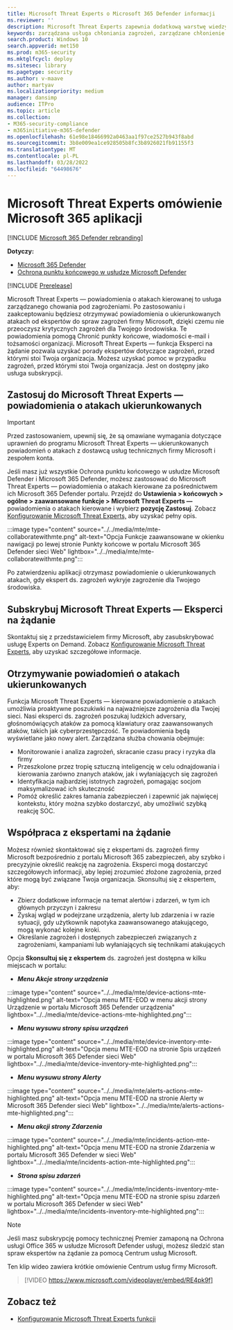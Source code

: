```yaml
---
title: Microsoft Threat Experts o Microsoft 365 Defender informacji
ms.reviewer: ''
description: Microsoft Threat Experts zapewnia dodatkową warstwę wiedzy specjalistycznej dla Microsoft 365 Defender.
keywords: zarządzana usługa chłoniania zagrożeń, zarządzane chłonienie zagrożeń, usługa zarządzanych wykrywania i odpowiedzi (MDR, MTE, Microsoft Threat Experts
search.product: Windows 10
search.appverid: met150
ms.prod: m365-security
ms.mktglfcycl: deploy
ms.sitesec: library
ms.pagetype: security
ms.author: v-maave
author: martyav
ms.localizationpriority: medium
manager: dansimp
audience: ITPro
ms.topic: article
ms.collection:
- M365-security-compliance
- m365initiative-m365-defender
ms.openlocfilehash: 61e98e18466992a0463aa1f97ce2527b943f8abd
ms.sourcegitcommit: 3b8e009ea1ce928505b8fc3b8926021fb91155f3
ms.translationtype: MT
ms.contentlocale: pl-PL
ms.lasthandoff: 03/28/2022
ms.locfileid: "64498676"
---
```

# <a name="microsoft-threat-experts-in-microsoft-365-overview"></a>Microsoft Threat Experts omówienie Microsoft 365 aplikacji

[!INCLUDE [Microsoft 365 Defender rebranding](../includes/microsoft-defender.md)]

**Dotyczy:**

- [Microsoft 365 Defender](https://go.microsoft.com/fwlink/?linkid=2118804)
- [Ochrona punktu końcowego w usłudze Microsoft Defender](https://go.microsoft.com/fwlink/p/?linkid=2154037)

[!INCLUDE [Prerelease](../includes/prerelease.md)]

Microsoft Threat Experts — powiadomienia o atakach kierowanej to usługa zarządzanego chowania pod zagrożeniami. Po zastosowaniu i zaakceptowaniu będziesz otrzymywać powiadomienia o ukierunkowanych atakach od ekspertów do spraw zagrożeń firmy Microsoft, dzięki czemu nie przeoczysz krytycznych zagrożeń dla Twojego środowiska. Te powiadomienia pomogą Chronić punkty końcowe, wiadomości e-mail i tożsamości organizacji.
Microsoft Threat Experts — funkcja Eksperci na żądanie pozwala uzyskać porady ekspertów dotyczące zagrożeń, przed którymi stoi Twoja organizacja. Możesz uzyskać pomoc w przypadku zagrożeń, przed którymi stoi Twoja organizacja. Jest on dostępny jako usługa subskrypcji.

## <a name="apply-for-microsoft-threat-experts--targeted-attack-notifications"></a>Zastosuj do Microsoft Threat Experts — powiadomienia o atakach ukierunkowanych

> [!IMPORTANT]
> Przed zastosowaniem, upewnij się, że są omawiane wymagania dotyczące uprawnień do programu Microsoft Threat Experts — ukierunkowanych powiadomień o atakach z dostawcą usług technicznych firmy Microsoft i zespołem konta.

Jeśli masz już wszystkie Ochrona punktu końcowego w usłudze Microsoft Defender i Microsoft 365 Defender, możesz zastosować do Microsoft Threat Experts — powiadomienia o atakach kierowane za pośrednictwem ich Microsoft 365 Defender portalu. Przejdź do **Ustawienia > końcowych > ogólne > zaawansowane funkcje > Microsoft Threat Experts —** powiadomienia o atakach kierowane i wybierz **pozycję Zastosuj**. Zobacz [Konfigurowanie Microsoft Threat Experts,](./configure-microsoft-threat-experts.md) aby uzyskać pełny opis.

:::image type="content" source="../../media/mte/mte-collaboratewithmte.png" alt-text="Opcja Funkcje zaawansowane w okienku nawigacji po lewej stronie Punkty końcowe w portalu Microsoft 365 Defender sieci Web" lightbox="../../media/mte/mte-collaboratewithmte.png":::

Po zatwierdzeniu aplikacji otrzymasz powiadomienie o ukierunkowanych atakach, gdy ekspert ds. zagrożeń wykryje zagrożenie dla Twojego środowiska.

## <a name="subscribe-to-microsoft-threat-experts---experts-on-demand"></a>Subskrybuj Microsoft Threat Experts — Eksperci na żądanie

Skontaktuj się z przedstawicielem firmy Microsoft, aby zasubskrybować usługę Experts on Demand.  Zobacz [Konfigurowanie Microsoft Threat Experts,](./configure-microsoft-threat-experts.md) aby uzyskać szczegółowe informacje.

## <a name="receive-targeted-attack-notification"></a>Otrzymywanie powiadomień o atakach ukierunkowanych

Funkcja Microsoft Threat Experts — kierowane powiadomienie o atakach umożliwia proaktywne poszukiwki na najważniejsze zagrożenia dla Twojej sieci. Nasi eksperci ds. zagrożeń poszukaj ludzkich adversary, głośnomówiących ataków za pomocą klawiatury oraz zaawansowanych ataków, takich jak cyberprzestępczość. Te powiadomienia będą wyświetlane jako nowy alert. Zarządzana służba chowania obejmuje:

- Monitorowanie i analiza zagrożeń, skracanie czasu pracy i ryzyka dla firmy
- Przeszkolone przez tropię sztuczną inteligencję w celu odnajdowania i kierowania zarówno znanych ataków, jak i wyłaniających się zagrożeń
- Identyfikacja najbardziej istotnych zagrożeń, pomagając socjom maksymalizować ich skuteczność
- Pomóż określić zakres łamania zabezpieczeń i zapewnić jak najwięcej kontekstu, który można szybko dostarczyć, aby umożliwić szybką reakcję SOC.

## <a name="collaborate-with-experts-on-demand"></a>Współpraca z ekspertami na żądanie

Możesz również skontaktować się z ekspertami ds. zagrożeń firmy Microsoft bezpośrednio z portalu Microsoft 365 zabezpieczeń, aby szybko i precyzyjnie określić reakcję na zagrożenia.  Eksperci mogą dostarczyć szczegółowych informacji, aby lepiej zrozumieć złożone zagrożenia, przed które mogą być związane Twoja organizacja.  Skonsultuj się z ekspertem, aby:

- Zbierz dodatkowe informacje na temat alertów i zdarzeń, w tym ich głównych przyczyn i zakresu
- Zyskaj wgląd w podejrzane urządzenia, alerty lub zdarzenia i w razie sytuacji, gdy użytkownik napotyka zaawansowanego atakującego, mogą wykonać kolejne kroki.
- Określanie zagrożeń i dostępnych zabezpieczeń związanych z zagrożeniami, kampaniami lub wyłaniających się technikami atakujących

Opcja **Skonsultuj się z ekspertem** ds. zagrożeń jest dostępna w kilku miejscach w portalu:

- <i>**Menu Akcje strony urządzenia**</i><BR>

:::image type="content" source="../../media/mte/device-actions-mte-highlighted.png" alt-text="Opcja menu MTE-EOD w menu akcji strony Urządzenie w portalu Microsoft 365 Defender urządzenia" lightbox="../../media/mte/device-actions-mte-highlighted.png":::

- <i>**Menu wysuwu strony spisu urządzeń**</i><BR>

:::image type="content" source="../../media/mte/device-inventory-mte-highlighted.png" alt-text="Opcja menu MTE-EOD na stronie Spis urządzeń w portalu Microsoft 365 Defender sieci Web" lightbox="../../media/mte/device-inventory-mte-highlighted.png":::

- <i>**Menu wysuwu strony Alerty**</i><BR>

:::image type="content" source="../../media/mte/alerts-actions-mte-highlighted.png" alt-text="Opcja menu MTE-EOD na stronie Alerty w Microsoft 365 Defender sieci Web" lightbox="../../media/mte/alerts-actions-mte-highlighted.png":::

- <i>**Menu akcji strony Zdarzenia**</i><BR>

:::image type="content" source="../../media/mte/incidents-action-mte-highlighted.png" alt-text="Opcja menu MTE-EOD na stronie Zdarzenia w portalu Microsoft 365 Defender w sieci Web" lightbox="../../media/mte/incidents-action-mte-highlighted.png":::

- <i>**Strona spisu zdarzeń**</i><BR>

:::image type="content" source="../../media/mte/incidents-inventory-mte-highlighted.png" alt-text="Opcja menu MTE-EOD na stronie spisu zdarzeń w portalu Microsoft 365 Defender w sieci Web" lightbox="../../media/mte/incidents-inventory-mte-highlighted.png":::

> [!NOTE]
> Jeśli masz subskrypcję pomocy technicznej Premier zamaponą na Ochrona usługi Office 365 w usłudze Microsoft Defender usługi, możesz śledzić stan spraw ekspertów na żądanie za pomocą Centrum usług Microsoft.

Ten klip wideo zawiera krótkie omówienie Centrum usług firmy Microsoft.

> [!VIDEO https://www.microsoft.com/videoplayer/embed/RE4pk9f]

## <a name="see-also"></a>Zobacz też

- [Konfigurowanie Microsoft Threat Experts funkcji](./configure-microsoft-threat-experts.md)
